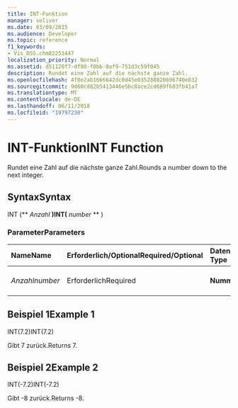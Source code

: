 ```yaml
---
title: INT-Funktion
manager: soliver
ms.date: 03/09/2015
ms.audience: Developer
ms.topic: reference
f1_keywords:
- Vis_DSS.chm82251447
localization_priority: Normal
ms.assetid: d51120f7-df80-f0bb-8af9-751d3c59f045
description: Rundet eine Zahl auf die nächste ganze Zahl.
ms.openlocfilehash: 4f8e2ab1666642dc8d45e035288820696740e832
ms.sourcegitcommit: 9d60cd82b5413446e5bc8ace2cd689f683fb41a7
ms.translationtype: MT
ms.contentlocale: de-DE
ms.lasthandoff: 06/11/2018
ms.locfileid: "19797230"
---
```

# <a name="int-function"></a><span data-ttu-id="bdaac-103">INT-Funktion</span><span class="sxs-lookup"><span data-stu-id="bdaac-103">INT Function</span></span>

<span data-ttu-id="bdaac-104">Rundet eine Zahl auf die nächste ganze Zahl.</span><span class="sxs-lookup"><span data-stu-id="bdaac-104">Rounds a number down to the next integer.</span></span>
  
## <a name="syntax"></a><span data-ttu-id="bdaac-105">Syntax</span><span class="sxs-lookup"><span data-stu-id="bdaac-105">Syntax</span></span>

<span data-ttu-id="bdaac-106">INT (** *Anzahl* **)</span><span class="sxs-lookup"><span data-stu-id="bdaac-106">INT(** *number* ** )</span></span> 
  
### <a name="parameters"></a><span data-ttu-id="bdaac-107">Parameter</span><span class="sxs-lookup"><span data-stu-id="bdaac-107">Parameters</span></span>

|<span data-ttu-id="bdaac-108">**Name**</span><span class="sxs-lookup"><span data-stu-id="bdaac-108">**Name**</span></span>|<span data-ttu-id="bdaac-109">**Erforderlich/Optional**</span><span class="sxs-lookup"><span data-stu-id="bdaac-109">**Required/Optional**</span></span>|<span data-ttu-id="bdaac-110">**Datentyp**</span><span class="sxs-lookup"><span data-stu-id="bdaac-110">**Data Type**</span></span>|<span data-ttu-id="bdaac-111">**Beschreibung**</span><span class="sxs-lookup"><span data-stu-id="bdaac-111">**Description**</span></span>|
|:-----|:-----|:-----|:-----|
| <span data-ttu-id="bdaac-112">_Anzahl_</span><span class="sxs-lookup"><span data-stu-id="bdaac-112">_number_</span></span> <br/> |<span data-ttu-id="bdaac-113">Erforderlich</span><span class="sxs-lookup"><span data-stu-id="bdaac-113">Required</span></span>  <br/> |<span data-ttu-id="bdaac-114">**Nummer**</span><span class="sxs-lookup"><span data-stu-id="bdaac-114">**Number**</span></span> <br/> |<span data-ttu-id="bdaac-115">Die abzurundende Zahl.</span><span class="sxs-lookup"><span data-stu-id="bdaac-115">The number to round down.</span></span>  <br/> |
   
## <a name="example-1"></a><span data-ttu-id="bdaac-116">Beispiel 1</span><span class="sxs-lookup"><span data-stu-id="bdaac-116">Example 1</span></span>

<span data-ttu-id="bdaac-117">INT(7.2)</span><span class="sxs-lookup"><span data-stu-id="bdaac-117">INT(7.2)</span></span>
  
<span data-ttu-id="bdaac-118">Gibt 7 zurück.</span><span class="sxs-lookup"><span data-stu-id="bdaac-118">Returns 7.</span></span>
  
## <a name="example-2"></a><span data-ttu-id="bdaac-119">Beispiel 2</span><span class="sxs-lookup"><span data-stu-id="bdaac-119">Example 2</span></span>

<span data-ttu-id="bdaac-120">INT(-7.2)</span><span class="sxs-lookup"><span data-stu-id="bdaac-120">INT(-7.2)</span></span>
  
<span data-ttu-id="bdaac-121">Gibt -8 zurück.</span><span class="sxs-lookup"><span data-stu-id="bdaac-121">Returns -8.</span></span>
  

